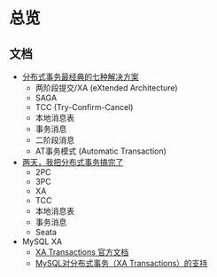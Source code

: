 # 总览

## 文档

* [分布式事务最经典的七种解决方案](https://segmentfault.com/a/1190000040321750)
  * 两阶段提交/XA (eXtended Architecture)
  * SAGA
  * TCC (Try-Confirm-Cancel)
  * 本地消息表
  * 事务消息
  * 二阶段消息
  * AT事务模式 (Automatic Transaction)
* [两天，我把分布式事务搞完了](https://jishuin.proginn.com/p/763bfbd2df6b)
  * 2PC
  * 3PC
  * XA
  * TCC
  * 本地消息表
  * 事务消息
  * Seata
* MySQL XA
  * [XA Transactions 官方文档](https://dev.mysql.com/doc/refman/8.0/en/xa.html)
  * [MySQL对分布式事务（XA Transactions）的支持](http://www.asktheway.org/2020/04/26/266/)